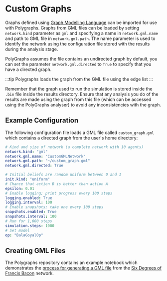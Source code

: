 # Custom Graphs
Graphs defined using [Graph Modelling Language](https://networkx.org/documentation/stable/reference/readwrite/gml.html) can be imported for use with Polygraphs. Graphs from GML files can be loaded by setting `network.kind` parameter as `gml` and specifying a name in `network.gml.name` and path to GML file in `network.gml.path`. The name parameter is used to identify the network using the configuration file stored with the results during the analysis stage.

PolyGraphs assumes the file contains an undirected graph by default, you can set the parameter `network.gml.directed` to `True` to specify that you have a directed graph.

:::tip
Polygraphs loads the graph from the GML file using the edge list
:::

Remember that the graph used to run the simulation is stored inside the `.bin` file inside the results directory. Ensure that any analysis you do of the results are made using the graph from this file (which can be accessed using the PolyGraphs analyser) to avoid any inconsistencies with the graph.

## Example Configuration
The following configuration file loads a GML file called `custom_graph.gml` which contains a directed graph from the user's home directory:

```yaml
# Kind and size of network (a complete network with 10 agents)
network.kind: "gml"
network.gml.name: "CustomGMLNetwork"
network.gml.path: "~/custom_graph.gml"
network.gml.directed: True

# Initial beliefs are random uniform between 0 and 1
init.kind: "uniform"
# Chance that action B is better than action A
epsilon: 0.01
# Enable logging; print progress every 100 steps
logging.enabled: True
logging.interval: 100
# Enable snapshots; take one every 100 steps
snapshots.enabled: True
snapshots.interval: 100
# Run for 1,000 steps
simulation.steps: 1000
# Set model
op: "BalaGoyalOp"
```

## Creating GML Files
The Polygraphs repository contains an example notebook which demonstrates the [process for generating a GML file](https://github.com/alexandroskoliousis/polygraphs/blob/main/scripts/sixdegreesoffrancisbacon.ipynb) from the [Six Degrees of Francis Bacon](http://sixdegreesoffrancisbacon.com) network.
